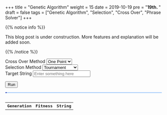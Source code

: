 +++
title = "Genetic Algorithm"
weight = 15
date = 2019-10-19
pre = "<b>19th. </b>"
draft = false
tags = ["Genetic Algorithm", "Selection", "Cross Over", "Phrase Solver"]
+++

<link href="https://fonts.googleapis.com/css?family=Roboto+Mono&display=swap" rel="stylesheet">

{{% notice info %}}

This blog post is under construction. More features and explanation will be added soon.

{{% /notice %}}

<div>
<label for="crossOver">Cross Over Method</label> 
<select id="crossOverMethod"  class="select-css">
  <option value="onePoint">One Point</option>
  <option value="twoPoint">Two Point</option>
  <option value="uniform">Uniform</option>
  <option value="pmx">PMX</option>
</select>
</div>

<div>
<label for="selection">Selection Method</label> 
<select id="selectionMethod"  class="select-css">
  <option value="tournament">Tournament</option>
  <option value="random">Random</option>
  <option value="rank">Rank</option>
  <option value="rouletteWheel">Roulette Wheel</option>
</select>
</div>


<div>
    <label for="targetString">Target String </label>    
    <input type="text" id="targetString" autocomplete="off" placeholder="Enter something here">
</div>

<button type="button" id="run" class="hvr-sweep-to-right">Run</button>

<div class="progress-line"></div>

<br />

<table style="font-family: monospace;" class="result-table">
    <tr><th>Generation</th><th>Fitness</th><th>String</th>
    <tbody class="result"></tbody>
</table>


<style>

.hvr-sweep-to-right {
  display: inline-block;
  vertical-align: middle;
  -webkit-transform: perspective(1px) translateZ(0);
  transform: perspective(1px) translateZ(0);
  box-shadow: 0 0 1px rgba(0, 0, 0, 0);
  position: relative;
  -webkit-transition-property: color;
  transition-property: color;
  -webkit-transition-duration: 0.3s;
  transition-duration: 0.3s;
}
.hvr-sweep-to-right:before {
  content: "";
  position: absolute;
  z-index: -1;
  top: 0;
  left: 0;
  right: 0;
  bottom: 0;
  background: #2098D1;
  -webkit-transform: scaleX(0);
  transform: scaleX(0);
  -webkit-transform-origin: 0 50%;
  transform-origin: 0 50%;
  -webkit-transition-property: transform;
  transition-property: transform;
  -webkit-transition-duration: 0.3s;
  transition-duration: 0.3s;
  -webkit-transition-timing-function: ease-out;
  transition-timing-function: ease-out;
}
.hvr-sweep-to-right:hover, .hvr-sweep-to-right:focus, .hvr-sweep-to-right:active {
  color: white;
}
.hvr-sweep-to-right:hover:before, .hvr-sweep-to-right:focus:before, .hvr-sweep-to-right:active:before {
  -webkit-transform: scaleX(1);
  transform: scaleX(1);
}


.progress-line, .progress-line:before {
  height: 3px;
  width: 100%;
  margin: 0;
}
.progress-line {
  background-color: #b3d4fc;
  display: -webkit-flex;
  display: flex;
}
.progress-line:before {
  background-color: #3f51b5;
  content: '';
  -webkit-animation: running-progress 2s cubic-bezier(0.4, 0, 0.2, 1) infinite;
  animation: running-progress 2s cubic-bezier(0.4, 0, 0.2, 1) infinite;
}
@-webkit-keyframes running-progress {
  0% { margin-left: 0px; margin-right: 100%; }
  50% { margin-left: 25%; margin-right: 0%; }
  100% { margin-left: 100%; margin-right: 0; }
}
@keyframes running-progress {
  0% { margin-left: 0px; margin-right: 100%; }
  50% { margin-left: 25%; margin-right: 0%; }
  100% { margin-left: 100%; margin-right: 0; }
}
</style>

<script>

const entry = document.querySelector("#targetString");
const result = document.querySelector(".result");
const cm = document.getElementById("crossOverMethod");
const sm = document.getElementById("selectionMethod");
const button = document.getElementById("run");

$(".progress-line").hide();
$(".result-table").hide();


if (window.Worker) {
  const myWorker = new Worker("/blog/scripts/ga-worker.js");
  let isResultTableShown = false;

  cm.onchange = function() {
    result.innerHTML = "";
    if (entry.value.length >= 100 || entry.value.length == 0)
        return;   
  };

  button.onclick = function() {
    if (entry.value == "")
        return;

    $(".progress-line").show();
    result.innerHTML = "";
    let crossOverMethod = cm.options[cm.selectedIndex].value;
    let selectionMethod = sm.options[sm.selectedIndex].value;
    myWorker.postMessage([crossOverMethod, selectionMethod, entry.value]);
  }

  entry.onchange = function() {

    result.innerHTML = "";
    if (entry.value.length >= 100 || entry.value.length == 0)
        return;
  };

  myWorker.onmessage = function(e) {
      
    let text = result.innerHTML;
    result.innerHTML = "<tr><td>" + e.data[0] + "</td><td>" + e.data[1] + "</td><td>" + e.data[2]+"</td</tr>" + text;

    if (isResultTableShown == false){
            isResultTableShown = true;
             $(".result-table").show();
    }

    if(e.data[3] == true){
        $(".progress-line").hide();
    }

  };
} else {
  console.log("Your browser doesn't support web workers.");
}

</script>

